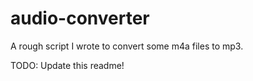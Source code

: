 # audio-converter
A rough script I wrote to convert some m4a files to mp3.

TODO: Update this readme!
